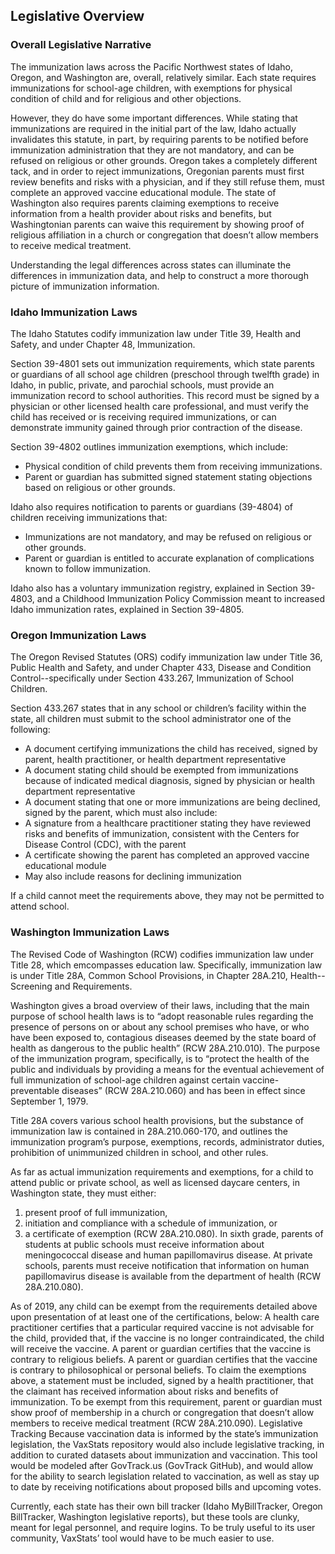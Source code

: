 ## Legislative Overview

### Overall Legislative Narrative
The immunization laws across the Pacific Northwest states of Idaho, Oregon, and Washington are, overall, relatively similar. Each state requires immunizations for school-age children, with exemptions for physical condition of child and for religious and other objections. 

However, they do have some important differences. While stating that immunizations are required in the initial part of the law, Idaho actually invalidates this statute, in part, by requiring parents to be notified before immunization administration that they are not mandatory, and can be refused on religious or other grounds. Oregon takes a completely different tack, and in order to reject immunizations, Oregonian parents must first review benefits and risks with a physician, and if they still refuse them, must complete an approved vaccine educational module. The state of Washington also requires parents claiming exemptions to receive information from a health provider about risks and benefits, but Washingtonian parents can waive this requirement by showing proof of religious affiliation in a church or congregation that doesn’t allow members to receive medical treatment. 

Understanding the legal differences across states can illuminate the differences in immunization data, and help to construct a more thorough picture of immunization information. 

### Idaho Immunization Laws
The Idaho Statutes codify immunization law under Title 39, Health and Safety, and under Chapter 48, Immunization. 

Section 39-4801 sets out immunization requirements, which state parents or guardians of all school age children (preschool through twelfth grade) in Idaho, in public, private, and parochial schools, must provide an immunization record to school authorities. This record must be signed by a physician or other licensed health care professional, and must verify the child has received or is receiving required immunizations, or can demonstrate immunity gained through prior contraction of the disease. 

Section 39-4802 outlines immunization exemptions, which include:
- Physical condition of child prevents them from receiving immunizations.
- Parent or guardian has submitted signed statement stating objections based on religious or other grounds.

Idaho also requires notification to parents or guardians (39-4804) of children receiving immunizations that: 
- Immunizations are not mandatory, and may be refused on religious or other grounds.
- Parent or guardian is entitled to accurate explanation of complications known to follow immunization. 

Idaho also has a voluntary immunization registry, explained in Section 39-4803, and a Childhood Immunization Policy Commission meant to increased Idaho immunization rates, explained in Section 39-4805.

### Oregon Immunization Laws
The Oregon Revised Statutes (ORS) codify immunization law under Title 36, Public Health and Safety, and under Chapter 433, Disease and Condition Control--specifically under Section 433.267, Immunization of School Children.

Section 433.267 states that in any school or children’s facility within the state, all children must submit to the school administrator one of the following: 
- A document certifying immunizations the child has received, signed by parent, health practitioner, or health department representative
- A document stating child should be exempted from immunizations because of indicated medical diagnosis, signed by physician or health department representative
- A document stating that one or more immunizations are being declined, signed by the parent, which must also include:
- A signature from a healthcare practitioner stating they have reviewed risks and benefits of immunization, consistent with the Centers for Disease Control (CDC), with the parent
- A certificate showing the parent has completed an approved vaccine educational module 
- May also include reasons for declining immunization

If a child cannot meet the requirements above, they may not be permitted to attend school. 

### Washington Immunization Laws
The Revised Code of Washington (RCW) codifies immunization law under Title 28, which emcompasses education law. Specifically, immunization law is under Title 28A, Common School Provisions, in Chapter 28A.210, Health--Screening and Requirements. 

Washington gives a broad overview of their laws, including that the main purpose of school health laws is to “adopt reasonable rules regarding the presence of persons on or about any school premises who have, or who have been exposed to, contagious diseases deemed by the state board of health as dangerous to the public health” (RCW 28A.210.010). The purpose of the immunization program, specifically, is to “protect the health of the public and individuals by providing a means for the eventual achievement of full immunization of school-age children against certain vaccine-preventable diseases” (RCW 28A.210.060) and has been in effect since September 1, 1979. 

Title 28A covers various school health provisions, but the substance of immunization law is contained in 28A.210.060-170, and outlines the immunization program’s purpose, exemptions, records, administrator duties, prohibition of unimmunized children in school, and other rules.

As far as actual immunization requirements and exemptions, for a child to attend public or private school, as well as licensed daycare centers, in Washington state, they must either: 
1) present proof of full immunization, 
2) initiation and compliance with a schedule of immunization, or 
3) a certificate of exemption (RCW 28A.210.080). 
In sixth grade, parents of students at public schools must receive information about meningococcal disease and human papillomavirus disease. At private schools, parents must receive notification that information on human papillomavirus disease is available from the department of health (RCW 28A.210.080). 

As of 2019, any child can be exempt from the requirements detailed above upon presentation of at least one of the certifications, below:
A health care practitioner certifies that a particular required vaccine is not advisable for the child, provided that, if the vaccine is no longer contraindicated, the child will receive the vaccine. 
A parent or guardian certifies that the vaccine is contrary to religious beliefs.
A parent or guardian certifies that the vaccine is contrary to philosophical or personal beliefs.
To claim the exemptions above, a statement must be included, signed by a health practitioner, that the claimant has received information about risks and benefits of immunization. To be exempt from this requirement, parent or guardian must show proof of membership in a church or congregation that doesn’t allow members to receive medical treatment (RCW 28A.210.090). 
Legislative Tracking
Because vaccination data is informed by the state’s immunization legislation, the VaxStats repository would also include legislative tracking, in addition to curated datasets about immunization and vaccination. This tool would be modeled after GovTrack.us (GovTrack GitHub), and would allow for the ability to search legislation related to vaccination, as well as stay up to date by receiving notifications about proposed bills and upcoming votes. 

Currently, each state has their own bill tracker (Idaho MyBillTracker, Oregon BillTracker, Washington legislative reports), but these tools are clunky, meant for legal personnel, and require logins. To be truly useful to its user community, VaxStats’ tool would have to be much easier to use.
 
 

